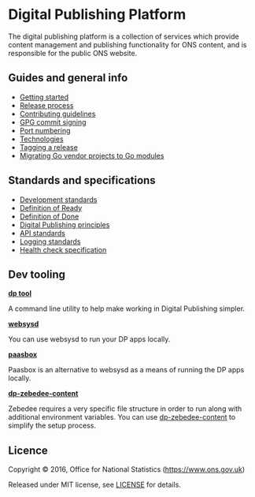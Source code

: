 Digital Publishing Platform
===========================

The digital publishing platform is a collection of services which provide
content management and publishing functionality for ONS content, and is
responsible for the public ONS website.

Guides and general info
-----------------------

* [Getting started](guides/GETTING_STARTED.md)
* [Release process](guides/RELEASES.md)
* [Contributing guidelines](guides/CONTRIBUTING.md)
* [GPG commit signing](guides/GPG.md)
* [Port numbering](guides/PORTS.md)
* [Technologies](guides/TECHNOLOGIES.md)
* [Tagging a release](guides/TAGS.md)
* [Migrating Go vendor projects to Go modules](guides/MODULES.md)

Standards and specifications
----------------------------

* [Development standards](standards/DEV_STANDARDS.md)
* [Definition of Ready](standards/DEFINITION_OF_READY.md)
* [Definition of Done](standards/DEFINITION_OF_DONE.md)
* [Digital Publishing principles](https://github.com/ONSdigital/dp-principles)
* [API standards](standards/API_STANDARDS.md)
* [Logging standards](standards/LOGGING_STANDARDS.md)
* [Health check specification](standards/HEALTH_CHECK_SPECIFICATION.md)

Dev tooling
-----------

**[dp tool](cmd/README.md)**

A command line utility to help make working in Digital Publishing simpler.

**[websysd](websysd/README.md)**

You can use websysd to run your DP apps locally.

**[paasbox](paasbox)**

Paasbox is an alternative to websysd as a means of running the DP apps locally.

**[dp-zebedee-content](https://github.com/ONSdigital/dp-zebedee-content)**

Zebedee requires a very specific file structure in order to run along with additional environment variables. You can use [dp-zebedee-content](https://github.com/ONSdigital/dp-zebedee-content) to simplify the setup process.

Licence
-------

Copyright ©‎ 2016, Office for National Statistics (https://www.ons.gov.uk)

Released under MIT license, see [LICENSE](LICENSE.md) for details.
